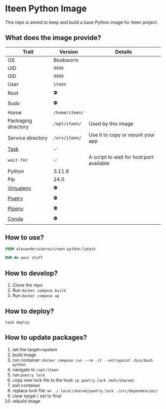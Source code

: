 # Iteen Python Image

This repo is aimed to keep and build a base Python image for Iteen project.

## What does the image provide?

| Trait  | Version  | Details |
|--------|----------|--------|
| OS     | Bookworm |  |
| UID    | `9999`     |  |
| GID    | `9999`     |  |
| User   | `iteen`    |  |
| Root | ⛔️ |
| Sudo | ⛔️ |
| Home   | `/home/iteen/` |  |
| Packaging directory | `/opt/iteen/` | Used by this image |
| Service directory | `/srv/iteen/` | Use it to copy or mount your app |
| [Task](https://taskfile.dev) | ✅ |  |
| `wait-for` | ✅ | A script to wait for host:port available |
| Python | 3.11.8   |  |
| Pip | 24.0 | |
| [Virtualenv](https://docs.python.org/3.11/library/venv.html) | ⛔️ |
| [Poetry](https://python-poetry.org) | ⛔️ |
| [Pipenv](https://pipenv.pypa.io/en/latest/) | ⛔️ |
| [Conda](https://docs.conda.io/en/latest/) | ⛔️ |

## How to use?

```Dockerfile
FROM alexandersidorov/iteen-python:latest

RUN do your stuff
```

## How to develop?

1. Clone the repo
2. Run `docker compose build`
3. Run `docker compose up`

## How to deploy?

`task deploy`

## How to update packages?

1. set the target=system
2. build image
3. run container: `docker compose run --rm -it --entrypoint /bin/bash python`
4. navigate to `/opt/iteen`
5. run `poetry lock`
6. copy new lock file to the host: `cp poetry.lock /mnt/shared/`
7. exit container
8. replace lock file: `mv ./.local/shared/poetry.lock ./src/dependencies/`
9. clear target / set to final
10. rebuild image

